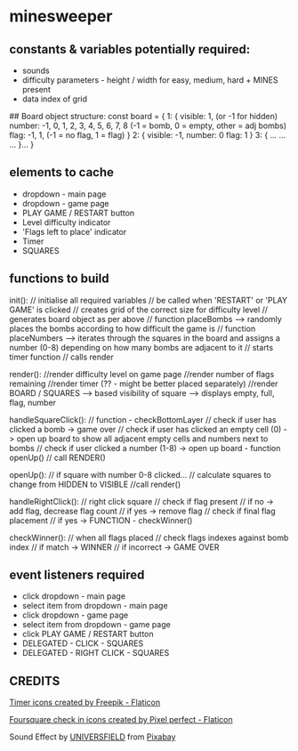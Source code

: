 # minesweeper

## constants & variables potentially required:
- sounds
- difficulty parameters - height / width for easy, medium, hard + MINES present
- data index of grid

## Board object structure:
const board = {
    1: {
        visible: 1,                                 (or -1 for hidden)
        number: -1, 0, 1, 2, 3, 4, 5, 6, 7, 8       (-1 = bomb, 0 = empty, other = adj bombs)
        flag: -1, 1,                                (-1 = no flag, 1 = flag)
    }
    2: {
        visible: -1, 
        number: 0
        flag: 1
    }
    3: {
        ...
        ...
        ...
    }...
}

## elements to cache
- dropdown - main page
- dropdown - game page
- PLAY GAME / RESTART button
- Level difficulty indicator
- 'Flags left to place' indicator
- Timer
- SQUARES


## functions to build
init():
    // initialise all required variables
    // be called when 'RESTART' or 'PLAY GAME' is clicked
    // creates grid of the correct size for difficulty level
    // generates board object as per above
        // function placeBombs --> randomly places the bombs according to how difficult the game is
        // function placeNumbers --> iterates through the squares in the board and assigns a number (0-8) depending on how many bombs are adjacent to it
    // starts timer function
    // calls render

render(): 
    //render difficulty level on game page
    //render number of flags remaining
    //render timer (?? - might be better placed separately)
    //render BOARD / SQUARES
        --> based visibility of square
        --> displays empty, full, flag, number


handleSquareClick():
    // function - checkBottomLayer
        // check if user has clicked a bomb -> game over
        // check if user has clicked an empty cell (0) -> open up board to show all adjacent empty cells and numbers next to bombs
        // check if user clicked a number (1-8) -> open up board - function openUp()
        // call RENDER()

openUp():
    // if square with number 0-8 clicked...
        // calculate squares to change from HIDDEN to VISIBLE
    //call render()

handleRightClick():
    // right click square
        // check if flag present
            // if no -> add flag, decrease flag count
            // if yes -> remove flag
        // check if final flag placement
            // if yes -> FUNCTION - checkWinner()

checkWinner():
    // when all flags placed
        // check flags indexes against bomb index
            // if match -> WINNER
            // if incorrect -> GAME OVER



## event listeners required
- click dropdown - main page
- select item from dropdown - main page
- click dropdown - game page
- select item from dropdown - game page
- click PLAY GAME / RESTART button
- DELEGATED - CLICK - SQUARES
- DELEGATED - RIGHT CLICK - SQUARES


## CREDITS

<a href="https://www.flaticon.com/free-icons/timer" title="timer icons">Timer icons created by Freepik - Flaticon</a>

<a href="https://www.flaticon.com/free-icons/foursquare-check-in" title="foursquare check in icons">Foursquare check in icons created by Pixel perfect - Flaticon</a>

Sound Effect by <a href="https://pixabay.com/users/universfield-28281460/?utm_source=link-attribution&utm_medium=referral&utm_campaign=music&utm_content=131853">UNIVERSFIELD</a> from <a href="https://pixabay.com//?utm_source=link-attribution&utm_medium=referral&utm_campaign=music&utm_content=131853">Pixabay</a>